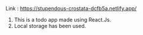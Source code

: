 Link : https://stupendous-crostata-dcfb5a.netlify.app/

1. This is a todo app made using React.Js.
2. Local storage has been used.
